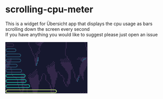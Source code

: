 # scrolling-cpu-meter
This is a widget for Übersicht app that displays the cpu usage as bars scrolling down the screen every second  
If you have anything you would like to suggest please just open an issue  
  
  
![alt text](https://raw.githubusercontent.com/FunkyQChicken/scrolling-cpu-meter/master/screenshot.png)  
